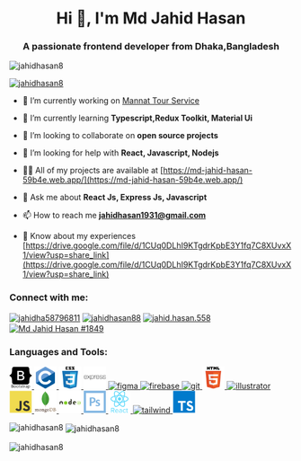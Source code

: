 <h1 align="center">Hi 👋, I'm Md Jahid Hasan</h1>
<h3 align="center">A passionate frontend developer from Dhaka,Bangladesh</h3>

<p align="left"> <img src="https://komarev.com/ghpvc/?username=jahidhasan8&label=Profile%20views&color=0e75b6&style=flat" alt="jahidhasan8" /> </p>

<p align="left"> <a href="https://github.com/ryo-ma/github-profile-trophy"><img src="https://github-profile-trophy.vercel.app/?username=jahidhasan8" alt="jahidhasan8" /></a> </p>

- 🔭 I’m currently working on [Mannat Tour Service](https://github.com/jahidhasan8/Mannat-Tour-Service-Server)

- 🌱 I’m currently learning **Typescript,Redux Toolkit, Material Ui**

- 👯 I’m looking to collaborate on **open source projects**

- 🤝 I’m looking for help with **React, Javascript, Nodejs**

- 👨‍💻 All of my projects are available at [https://md-jahid-hasan-59b4e.web.app/](https://md-jahid-hasan-59b4e.web.app/)

- 💬 Ask me about **React Js, Express Js, Javascript**

- 📫 How to reach me **jahidhasan1931@gmail.com**

- 📄 Know about my experiences [https://drive.google.com/file/d/1CUq0DLhI9KTgdrKpbE3Y1fq7C8XUvxX1/view?usp=share_link](https://drive.google.com/file/d/1CUq0DLhI9KTgdrKpbE3Y1fq7C8XUvxX1/view?usp=share_link)

<h3 align="left">Connect with me:</h3>
<p align="left">
<a href="https://twitter.com/jahidha58796811" target="blank"><img align="center" src="https://raw.githubusercontent.com/rahuldkjain/github-profile-readme-generator/master/src/images/icons/Social/twitter.svg" alt="jahidha58796811" height="30" width="40" /></a>
<a href="https://linkedin.com/in/jahidhasan88" target="blank"><img align="center" src="https://raw.githubusercontent.com/rahuldkjain/github-profile-readme-generator/master/src/images/icons/Social/linked-in-alt.svg" alt="jahidhasan88" height="30" width="40" /></a>
<a href="https://fb.com/jahid.hasan.558" target="blank"><img align="center" src="https://raw.githubusercontent.com/rahuldkjain/github-profile-readme-generator/master/src/images/icons/Social/facebook.svg" alt="jahid.hasan.558" height="30" width="40" /></a>
<a href="https://discord.gg/Md Jahid Hasan #1849" target="blank"><img align="center" src="https://raw.githubusercontent.com/rahuldkjain/github-profile-readme-generator/master/src/images/icons/Social/discord.svg" alt="Md Jahid Hasan #1849" height="30" width="40" /></a>
</p>

<h3 align="left">Languages and Tools:</h3>
<p align="left"> <a href="https://getbootstrap.com" target="_blank" rel="noreferrer"> <img src="https://raw.githubusercontent.com/devicons/devicon/master/icons/bootstrap/bootstrap-plain-wordmark.svg" alt="bootstrap" width="40" height="40"/> </a> <a href="https://www.cprogramming.com/" target="_blank" rel="noreferrer"> <img src="https://raw.githubusercontent.com/devicons/devicon/master/icons/c/c-original.svg" alt="c" width="40" height="40"/> </a> <a href="https://www.w3schools.com/css/" target="_blank" rel="noreferrer"> <img src="https://raw.githubusercontent.com/devicons/devicon/master/icons/css3/css3-original-wordmark.svg" alt="css3" width="40" height="40"/> </a> <a href="https://expressjs.com" target="_blank" rel="noreferrer"> <img src="https://raw.githubusercontent.com/devicons/devicon/master/icons/express/express-original-wordmark.svg" alt="express" width="40" height="40"/> </a> <a href="https://www.figma.com/" target="_blank" rel="noreferrer"> <img src="https://www.vectorlogo.zone/logos/figma/figma-icon.svg" alt="figma" width="40" height="40"/> </a> <a href="https://firebase.google.com/" target="_blank" rel="noreferrer"> <img src="https://www.vectorlogo.zone/logos/firebase/firebase-icon.svg" alt="firebase" width="40" height="40"/> </a> <a href="https://git-scm.com/" target="_blank" rel="noreferrer"> <img src="https://www.vectorlogo.zone/logos/git-scm/git-scm-icon.svg" alt="git" width="40" height="40"/> </a> <a href="https://www.w3.org/html/" target="_blank" rel="noreferrer"> <img src="https://raw.githubusercontent.com/devicons/devicon/master/icons/html5/html5-original-wordmark.svg" alt="html5" width="40" height="40"/> </a> <a href="https://www.adobe.com/in/products/illustrator.html" target="_blank" rel="noreferrer"> <img src="https://www.vectorlogo.zone/logos/adobe_illustrator/adobe_illustrator-icon.svg" alt="illustrator" width="40" height="40"/> </a> <a href="https://developer.mozilla.org/en-US/docs/Web/JavaScript" target="_blank" rel="noreferrer"> <img src="https://raw.githubusercontent.com/devicons/devicon/master/icons/javascript/javascript-original.svg" alt="javascript" width="40" height="40"/> </a> <a href="https://www.mongodb.com/" target="_blank" rel="noreferrer"> <img src="https://raw.githubusercontent.com/devicons/devicon/master/icons/mongodb/mongodb-original-wordmark.svg" alt="mongodb" width="40" height="40"/> </a> <a href="https://nodejs.org" target="_blank" rel="noreferrer"> <img src="https://raw.githubusercontent.com/devicons/devicon/master/icons/nodejs/nodejs-original-wordmark.svg" alt="nodejs" width="40" height="40"/> </a> <a href="https://www.photoshop.com/en" target="_blank" rel="noreferrer"> <img src="https://raw.githubusercontent.com/devicons/devicon/master/icons/photoshop/photoshop-line.svg" alt="photoshop" width="40" height="40"/> </a> <a href="https://reactjs.org/" target="_blank" rel="noreferrer"> <img src="https://raw.githubusercontent.com/devicons/devicon/master/icons/react/react-original-wordmark.svg" alt="react" width="40" height="40"/> </a> <a href="https://tailwindcss.com/" target="_blank" rel="noreferrer"> <img src="https://www.vectorlogo.zone/logos/tailwindcss/tailwindcss-icon.svg" alt="tailwind" width="40" height="40"/> </a> <a href="https://www.typescriptlang.org/" target="_blank" rel="noreferrer"> <img src="https://raw.githubusercontent.com/devicons/devicon/master/icons/typescript/typescript-original.svg" alt="typescript" width="40" height="40"/> </a> </p>

<p><img align="left" src="https://github-readme-stats.vercel.app/api/top-langs?username=jahidhasan8&show_icons=true&locale=en&layout=compact" alt="jahidhasan8" /></p>

<p>&nbsp;<img align="center" src="https://github-readme-stats.vercel.app/api?username=jahidhasan8&show_icons=true&locale=en" alt="jahidhasan8" /></p>

<p><img align="center" src="https://github-readme-streak-stats.herokuapp.com/?user=jahidhasan8&" alt="jahidhasan8" /></p>
